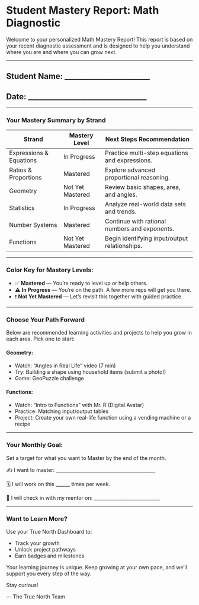 # Student Mastery Report: Math Diagnostic

Welcome to your personalized Math Mastery Report! This report is based on your recent diagnostic assessment and is designed to help you understand where you are and where you can grow next.

---

## Student Name: _______________________
## Date: ________________________________

---

### Your Mastery Summary by Strand

| Strand                   | Mastery Level       | Next Steps Recommendation                      |
|--------------------------|---------------------|-------------------------------------------------|
| Expressions & Equations | In Progress         | Practice multi-step equations and expressions.  |
| Ratios & Proportions    | Mastered            | Explore advanced proportional reasoning.        |
| Geometry                | Not Yet Mastered    | Review basic shapes, area, and angles.          |
| Statistics              | In Progress         | Analyze real-world data sets and trends.        |
| Number Systems          | Mastered            | Continue with rational numbers and exponents.   |
| Functions               | Not Yet Mastered    | Begin identifying input/output relationships.   |

---

### Color Key for Mastery Levels:
- ✅ **Mastered** — You’re ready to level up or help others.
- ⚠️ **In Progress** — You’re on the path. A few more reps will get you there.
- ❗ **Not Yet Mastered** — Let’s revisit this together with guided practice.

---

### Choose Your Path Forward
Below are recommended learning activities and projects to help you grow in each area. Pick one to start:

#### Geometry:
- Watch: “Angles in Real Life” video (7 min)
- Try: Building a shape using household items (submit a photo!)
- Game: GeoPuzzle challenge

#### Functions:
- Watch: “Intro to Functions” with Mr. R (Digital Avatar)
- Practice: Matching input/output tables
- Project: Create your own real-life function using a vending machine or a recipe

---

### Your Monthly Goal:
Set a target for what you want to Master by the end of the month.

✍️ I want to master: __________________________________________

🗓 I will work on this ______ times per week.

👤 I will check in with my mentor on: ____________________________

---

### Want to Learn More?
Use your True North Dashboard to:
- Track your growth
- Unlock project pathways
- Earn badges and milestones

Your learning journey is unique. Keep growing at your own pace, and we’ll support you every step of the way.

Stay curious!

— The True North Team
